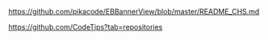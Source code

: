 

https://github.com/pikacode/EBBannerView/blob/master/README_CHS.md

https://github.com/CodeTips?tab=repositories
